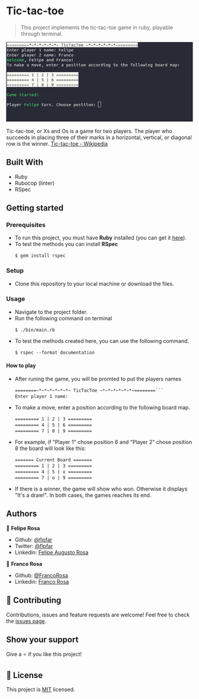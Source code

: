 # Tic-tac-toe

> This project implements the tic-tac-toe game in ruby, playable through terminal.

![screenshot](/images/screenshot.png)

Tic-tac-toe, or Xs and Os is a game for two players. The player who succeeds in placing three of their marks in a horizontal, vertical, or diagonal row is the winner.
[Tic-tac-toe - Wikipedia](https://en.wikipedia.org/wiki/Tic-tac-toe)

## Built With

- Ruby
- Rubocop (linter)
- RSpec

## Getting started

### Prerequisites
- To run this project, you must have **Ruby** installed (you can get it [here](https://www.ruby-lang.org/pt/documentation/installation/)).
- To test the methods you can install **RSpec**
   ```
   $ gem install rspec
   ```

### Setup
- Clone this repository to your local machine or download the files.

### Usage
- Navigate to the project folder.
- Run the following command on terminal
   ```
   $ ./bin/main.rb
   ```
- To test the methods created here, you can use the following command.
   ```
   $ rspec --format documentation
   ```

#### How to play
- After runing the game, you will be promted to put the players names

   ```
   ========~*~*~*~*~*~*~ TicTacToe ~*~*~*~*~*~*~========```
   Enter player 1 name:
   ``` 
- To make a move, enter a position according to the following board map. 
   ```
   ========= 1 | 2 | 3 =========
   ========= 4 | 5 | 6 =========
   ========= 7 | 8 | 9 =========
   ```
- For example, if "Player 1" chose position 6 and "Player 2" chose position 8 the board will look like this: 
   ```
   ======= Current Board =======
   ========= 1 | 2 | 3 =========
   ========= 4 | 5 | x =========
   ========= 7 | o | 9 =========
   ```
- If there is a winner, the game will show who won. Otherwise it displays "It's a draw!". In both cases, the games reaches its end.

## Authors

👤 **Felipe Rosa**

- Github: [@flpfar](https://github.com/flpfar)
- Twitter: [@flpfar](https://twitter.com/flpfar)
- Linkedin: [Felipe Augusto Rosa](https://www.linkedin.com/in/felipe-augusto-rosa-7b96a4b1) 

👤 **Franco Rosa**

- Github: [@FrancoRosa](https://github.com/FrancoRosa)
- Linkedin: [Franco Rosa](https://www.linkedin.com/in/franco-rosa-79972119b)

## 🤝 Contributing

Contributions, issues and feature requests are welcome!
Feel free to check the [issues page](issues/).

## Show your support

Give a ⭐️ if you like this project!

## 📝 License

This project is [MIT](lic.url) licensed.